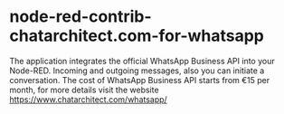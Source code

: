 # node-red-contrib-chatarchitect.com-for-whatsapp
The application integrates the official WhatsApp Business API into your Node-RED. Incoming and outgoing messages, also you can initiate a conversation.  The cost of WhatsApp Business API starts from €15 per month, for more details visit the website https://www.chatarchitect.com/whatsapp/
